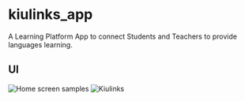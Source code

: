 # kiulinks_app

A Learning Platform App to connect Students and Teachers to provide languages learning.

## UI

![Home screen samples](https://user-images.githubusercontent.com/98211954/212936597-3201966c-74f3-463b-aa80-4bc215d30fb0.png)
![Kiulinks](https://user-images.githubusercontent.com/98211954/217205076-ba1eff75-af35-4284-9a5c-ae19ca205ba0.png)
